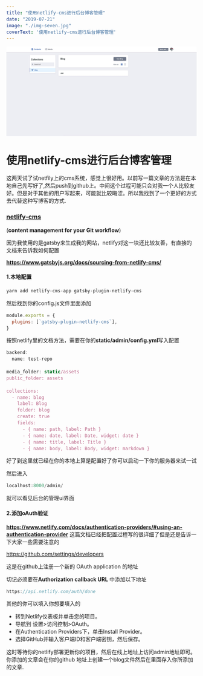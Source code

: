 ```yaml
---
title: "使用netlify-cms进行后台博客管理"
date: "2019-07-21"
image: "./img-seven.jpg"
coverText: '使用netlify-cms进行后台博客管理'
---
```


![](netlify-cms.jpg)

# 使用netlify-cms进行后台博客管理

这两天试了试netfily上的cms系统，感觉上很好用。以前写一篇文章的方法是在本地自己先写好了,然后push到github上。中间这个过程可能只会对我一个人比较友好。但是对于其他的用户写起来，可能就比较晦涩。所以我找到了一个更好的方式去代替这种写博客的方式.

### [**netlify-cms**](https://www.netlifycms.org/)
(**content management for your Git workflow**)

因为我使用的是gatsby来生成我的网站，netlify对这一块还比较友善，有直接的文档来告诉我如何配置

**https://www.gatsbyjs.org/docs/sourcing-from-netlify-cms/** 

#### 1.本地配置

```js
yarn add netlify-cms-app gatsby-plugin-netlify-cms
```
然后找到你的config.js文件里面添加


```js
module.exports = {
  plugins: [`gatsby-plugin-netlify-cms`],
}
```

按照netlify里的文档方法，需要在你的**static/admin/config.yml**写入配置


```js
backend:
  name: test-repo

media_folder: static/assets
public_folder: assets

collections:
  - name: blog
    label: Blog
    folder: blog
    create: true
    fields:
      - { name: path, label: Path }
      - { name: date, label: Date, widget: date }
      - { name: title, label: Title }
      - { name: body, label: Body, widget: markdown }
```

好了到这里就已经在你的本地上算是配置好了你可以启动一下你的服务器来试一试

然后进入 

```js
localhost:8000/admin/
```

就可以看见后台的管理ui界面

#### 2.添加oAuth验证
**https://www.netlify.com/docs/authentication-providers/#using-an-authentication-provider**
这篇文档已经把配置过程写的很详细了但是还是告诉一下大家一些需要注意的

https://github.com/settings/developers

这是在github上注册一个新的 OAuth application 的地址

切记必须要在**Authorization callback URL** 中添加以下地址

```js
https://api.netlify.com/auth/done
```
其他的你可以填入你想要填入的

- 转到Netlify仪表板并单击您的项目。
- 导航到 设置>访问控制>OAuth。
- 在Authentication Providers下，单击Install Provider。
- 选择GitHub并输入客户端ID和客户端密钥，然后保存。

这时等待你的netlify部署更新你的项目，然后在线上地址上访问admin地址即可。你添加的文章会在你的github 地址上创建一个blog文件然后在里面存入你所添加的文章.




